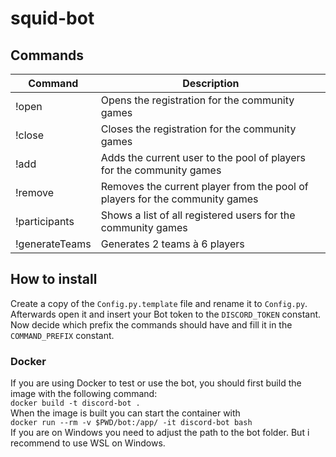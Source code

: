 # squid-bot

## Commands

| Command  | Description  |
|---|---|
| !open  | Opens the registration for the community games  |
| !close  | Closes the registration for the community games  |
| !add  | Adds the current user to the pool of players for the community games  |
| !remove  | Removes the current player from the pool of players for the community games  |
| !participants | Shows a list of all registered users for the community games |
| !generateTeams | Generates 2 teams à 6 players |

## How to install

Create a copy of the `Config.py.template` file and rename it to `Config.py`. Afterwards open it and insert your Bot token to the `DISCORD_TOKEN` constant. Now decide which prefix the commands should have and fill it in the `COMMAND_PREFIX` constant.

### Docker
If you are using Docker to test or use the bot, you should first build the image with the following command:  
`docker build -t discord-bot .`  
When the image is built you can start the container with  
`docker run --rm -v $PWD/bot:/app/ -it discord-bot bash`  
If you are on Windows you need to adjust the path to the bot folder. But i recommend to use WSL on Windows.
